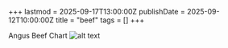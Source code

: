 +++
lastmod = 2025-09-17T13:00:00Z
publishDate = 2025-09-12T10:00:00Z
title = "beef"
tags = []
+++

Angus Beef Chart
![alt text](images/Angus-Beef-Chart.png)
